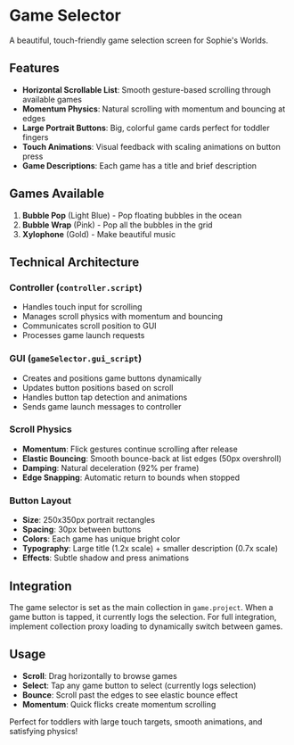 # Game Selector

A beautiful, touch-friendly game selection screen for Sophie's Worlds.

## Features

- **Horizontal Scrollable List**: Smooth gesture-based scrolling through available games
- **Momentum Physics**: Natural scrolling with momentum and bouncing at edges
- **Large Portrait Buttons**: Big, colorful game cards perfect for toddler fingers
- **Touch Animations**: Visual feedback with scaling animations on button press
- **Game Descriptions**: Each game has a title and brief description

## Games Available

1. **Bubble Pop** (Light Blue) - Pop floating bubbles in the ocean
2. **Bubble Wrap** (Pink) - Pop all the bubbles in the grid  
3. **Xylophone** (Gold) - Make beautiful music

## Technical Architecture

### Controller (`controller.script`)
- Handles touch input for scrolling
- Manages scroll physics with momentum and bouncing
- Communicates scroll position to GUI
- Processes game launch requests

### GUI (`gameSelector.gui_script`)
- Creates and positions game buttons dynamically
- Updates button positions based on scroll
- Handles button tap detection and animations
- Sends game launch messages to controller

### Scroll Physics
- **Momentum**: Flick gestures continue scrolling after release
- **Elastic Bouncing**: Smooth bounce-back at list edges (50px overshroll)
- **Damping**: Natural deceleration (92% per frame)
- **Edge Snapping**: Automatic return to bounds when stopped

### Button Layout
- **Size**: 250x350px portrait rectangles
- **Spacing**: 30px between buttons
- **Colors**: Each game has unique bright color
- **Typography**: Large title (1.2x scale) + smaller description (0.7x scale)
- **Effects**: Subtle shadow and press animations

## Integration

The game selector is set as the main collection in `game.project`. When a game button is tapped, it currently logs the selection. For full integration, implement collection proxy loading to dynamically switch between games.

## Usage

- **Scroll**: Drag horizontally to browse games
- **Select**: Tap any game button to select (currently logs selection)
- **Bounce**: Scroll past the edges to see elastic bounce effect
- **Momentum**: Quick flicks create momentum scrolling

Perfect for toddlers with large touch targets, smooth animations, and satisfying physics!

